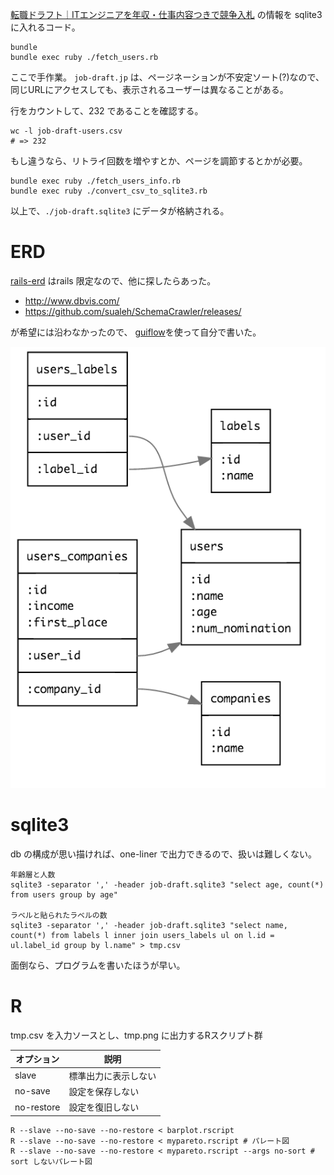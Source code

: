 [転職ドラフト｜ITエンジニアを年収・仕事内容つきで競争入札](https://job-draft.jp/) の情報を sqlite3 に入れるコード。

```
bundle
bundle exec ruby ./fetch_users.rb
```

ここで手作業。
`job-draft.jp` は、ページネーションが不安定ソート(?)なので、
同じURLにアクセスしても、表示されるユーザーは異なることがある。

行をカウントして、232 であることを確認する。

```
wc -l job-draft-users.csv
# => 232
```

もし違うなら、リトライ回数を増やすとか、ページを調節するとかが必要。

```
bundle exec ruby ./fetch_users_info.rb
bundle exec ruby ./convert_csv_to_sqlite3.rb
```

以上で、`./job-draft.sqlite3` にデータが格納される。

# ERD
[rails-erd](https://github.com/voormedia/rails-erd) はrails 限定なので、他に探したらあった。
- http://www.dbvis.com/
- https://github.com/sualeh/SchemaCrawler/releases/

が希望には沿わなかったので、
[guiflow](https://github.com/hirokidaichi/guiflow/releases/tag/v_0.1.1)を使って自分で書いた。

![ERD](erd.png)

# sqlite3

db の構成が思い描ければ、one-liner で出力できるので、扱いは難しくない。

```
年齢層と人数
sqlite3 -separator ',' -header job-draft.sqlite3 "select age, count(*) from users group by age"

ラベルと貼られたラベルの数
sqlite3 -separator ',' -header job-draft.sqlite3 "select name, count(*) from labels l inner join users_labels ul on l.id = ul.label_id group by l.name" > tmp.csv
```

面倒なら、プログラムを書いたほうが早い。

# R

tmp.csv を入力ソースとし、tmp.png に出力するRスクリプト群

|オプション|説明|
|---|---|
|slave| 標準出力に表示しない|
|no-save| 設定を保存しない|
|no-restore| 設定を復旧しない|

```
R --slave --no-save --no-restore < barplot.rscript
R --slave --no-save --no-restore < mypareto.rscript # パレート図
R --slave --no-save --no-restore < mypareto.rscript --args no-sort # sort しないパレート図
```

